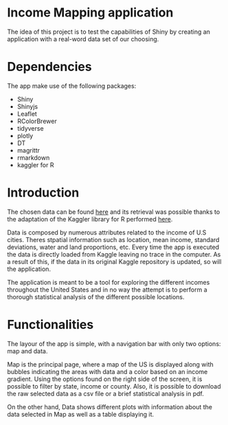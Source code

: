 # Income Mapping application

The idea of this project is to test the capabilities of Shiny by creating an application with a real-word data set of our choosing.

# Dependencies

The app make use of the following packages: 
* Shiny
* Shinyjs
* Leaflet
* RColorBrewer
* tidyverse
* plotly
* DT
* magrittr
* rmarkdown
* kaggler for R

# Introduction

The chosen data can be found [here](https://www.kaggle.com/goldenoakresearch/us-household-income-stats-geo-locations) and its retrieval was possible thanks to the adaptation of the Kaggler library for R performed [here](https://github.com/bernardo-dauria/kaggler). 

Data is composed by numerous attributes related to the income of U.S cities. Theres stpatial information such as location, mean income, standard deviations, water and land proportions, etc. Every time the app is executed the data is directly loaded from Kaggle leaving no trace in the computer. As a result of this, if the data in its original Kaggle repository is updated, so will the application.

The application is meant to be a tool for exploring the different incomes throughout the United States and in no way the attempt is to perform a thorough statistical analysis of the different possible locations.

# Functionalities

The layour of the app is simple, with a navigation bar with only two options: map and data.

Map is the principal page, where a map of the US is displayed along with bubbles indicating the areas with data and a color based on an income gradient. Using the options found on the right side of the screen, it is possible to filter by state, income or county. Also, it is possible to download the raw selected data as a csv file or a brief statistical analysis in pdf.

On the other hand, Data shows different plots with information about the data selected in Map as well as a table displaying it.

